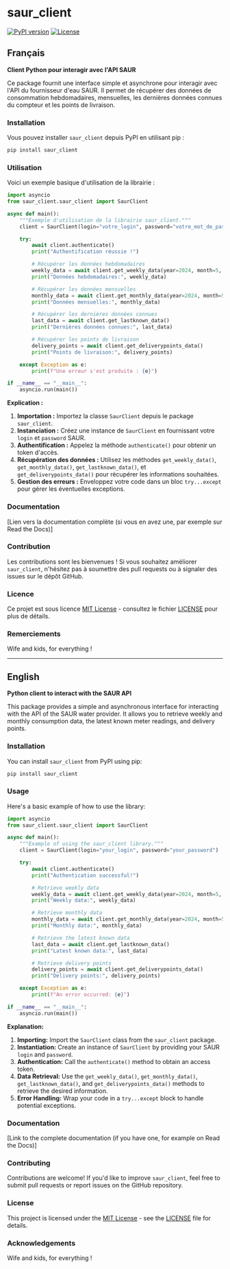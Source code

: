 # saur_client

[![PyPI version](https://badge.fury.io/py/saur_client.svg)](https://badge.fury.io/py/saur_client)
[![License](https://img.shields.io/badge/License-MIT-yellow.svg)](LICENSE)  <!-- Remplacez par votre licence -->

## Français

**Client Python pour interagir avec l'API SAUR**

Ce package fournit une interface simple et asynchrone pour interagir avec l'API du fournisseur d'eau SAUR. Il permet de récupérer des données de consommation hebdomadaires, mensuelles, les dernières données connues du compteur et les points de livraison.

### Installation

Vous pouvez installer `saur_client` depuis PyPI en utilisant pip :

```bash
pip install saur_client
```

### Utilisation

Voici un exemple basique d'utilisation de la librairie :

```python
import asyncio
from saur_client.saur_client import SaurClient

async def main():
    """Exemple d'utilisation de la librairie saur_client."""
    client = SaurClient(login="votre_login", password="votre_mot_de_passe")

    try:
        await client.authenticate()
        print("Authentification réussie !")

        # Récupérer les données hebdomadaires
        weekly_data = await client.get_weekly_data(year=2024, month=5, day=15)
        print("Données hebdomadaires:", weekly_data)

        # Récupérer les données mensuelles
        monthly_data = await client.get_monthly_data(year=2024, month=5)
        print("Données mensuelles:", monthly_data)

        # Récupérer les dernières données connues
        last_data = await client.get_lastknown_data()
        print("Dernières données connues:", last_data)

        # Récupérer les points de livraison
        delivery_points = await client.get_deliverypoints_data()
        print("Points de livraison:", delivery_points)

    except Exception as e:
        print(f"Une erreur s'est produite : {e}")

if __name__ == "__main__":
    asyncio.run(main())
```

**Explication :**

1. **Importation :** Importez la classe `SaurClient` depuis le package `saur_client`.
2. **Instanciation :** Créez une instance de `SaurClient` en fournissant votre `login` et `password` SAUR.
3. **Authentification :** Appelez la méthode `authenticate()` pour obtenir un token d'accès.
4. **Récupération des données :** Utilisez les méthodes `get_weekly_data()`, `get_monthly_data()`, `get_lastknown_data()`, et `get_deliverypoints_data()` pour récupérer les informations souhaitées.
5. **Gestion des erreurs :** Enveloppez votre code dans un bloc `try...except` pour gérer les éventuelles exceptions.

### Documentation

[Lien vers la documentation complète (si vous en avez une, par exemple sur Read the Docs)]

### Contribution

Les contributions sont les bienvenues ! Si vous souhaitez améliorer `saur_client`, n'hésitez pas à soumettre des pull requests ou à signaler des issues sur le dépôt GitHub.

### Licence

Ce projet est sous licence [MIT License](LICENSE) - consultez le fichier [LICENSE](LICENSE) pour plus de détails.

### Remerciements

Wife and kids, for everything ! 

---

## English

**Python client to interact with the SAUR API**

This package provides a simple and asynchronous interface for interacting with the API of the SAUR water provider. It allows you to retrieve weekly and monthly consumption data, the latest known meter readings, and delivery points.

### Installation

You can install `saur_client` from PyPI using pip:

```bash
pip install saur_client
```

### Usage

Here's a basic example of how to use the library:

```python
import asyncio
from saur_client.saur_client import SaurClient

async def main():
    """Example of using the saur_client library."""
    client = SaurClient(login="your_login", password="your_password")

    try:
        await client.authenticate()
        print("Authentication successful!")

        # Retrieve weekly data
        weekly_data = await client.get_weekly_data(year=2024, month=5, day=15)
        print("Weekly data:", weekly_data)

        # Retrieve monthly data
        monthly_data = await client.get_monthly_data(year=2024, month=5)
        print("Monthly data:", monthly_data)

        # Retrieve the latest known data
        last_data = await client.get_lastknown_data()
        print("Latest known data:", last_data)

        # Retrieve delivery points
        delivery_points = await client.get_deliverypoints_data()
        print("Delivery points:", delivery_points)

    except Exception as e:
        print(f"An error occurred: {e}")

if __name__ == "__main__":
    asyncio.run(main())
```

**Explanation:**

1. **Importing:** Import the `SaurClient` class from the `saur_client` package.
2. **Instantiation:** Create an instance of `SaurClient` by providing your SAUR `login` and `password`.
3. **Authentication:** Call the `authenticate()` method to obtain an access token.
4. **Data Retrieval:** Use the `get_weekly_data()`, `get_monthly_data()`, `get_lastknown_data()`, and `get_deliverypoints_data()` methods to retrieve the desired information.
5. **Error Handling:** Wrap your code in a `try...except` block to handle potential exceptions.

### Documentation

[Link to the complete documentation (if you have one, for example on Read the Docs)]

### Contributing

Contributions are welcome! If you'd like to improve `saur_client`, feel free to submit pull requests or report issues on the GitHub repository.

### License

This project is licensed under the [MIT License](LICENSE) - see the [LICENSE](LICENSE) file for details.

### Acknowledgements

Wife and kids, for everything ! 
